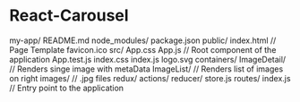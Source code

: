 # React-Carousel
my-app/
  README.md
  node_modules/
  package.json
  public/
    index.html // Page Template
    favicon.ico
  src/
    App.css
    App.js // Root component of the application
    App.test.js
    index.css
    index.js
    logo.svg
    containers/
      ImageDetail/ // Renders singe image with metaData
      ImageList/ // Renders list of images on right
    images/ // .jpg files
    redux/
      actions/ 
      reducer/ 
      store.js
    routes/
      index.js // Entry point to the application
